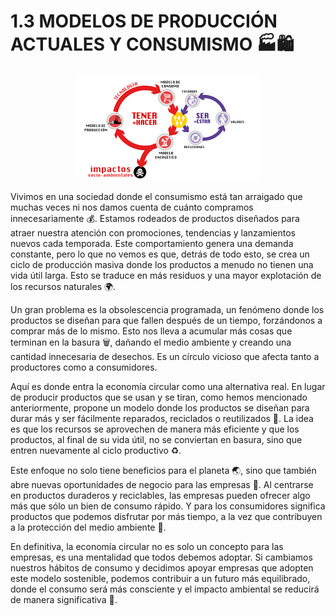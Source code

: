 # 1.3 MODELOS DE PRODUCCIÓN ACTUALES Y CONSUMISMO 🏭🛍️

<p align="center">
  <img src="/img/consumo.png" alt="![consumo](/img/consumo.png)" />
</p>  

Vivimos en una sociedad donde el consumismo está tan arraigado que muchas veces ni nos damos cuenta de cuánto compramos innecesariamente 💰. Estamos rodeados de productos diseñados para atraer nuestra atención con promociones, tendencias y lanzamientos nuevos cada temporada. Este comportamiento genera una demanda constante, pero lo que no vemos es que, detrás de todo esto, se crea un ciclo de producción masiva donde los productos a menudo no tienen una vida útil larga. Esto se traduce en más residuos y una mayor explotación de los recursos naturales 🌍.

Un gran problema es la obsolescencia programada, un fenómeno donde los productos se diseñan para que fallen después de un tiempo, forzándonos a comprar más de lo mismo. Esto nos lleva a acumular más cosas que terminan en la basura 🗑️, dañando el medio ambiente y creando una cantidad innecesaria de desechos. Es un círculo vicioso que afecta tanto a productores como a consumidores.

Aquí es donde entra la economía circular como una alternativa real. En lugar de producir productos que se usan y se tiran, como hemos mencionado anteriormente, propone un modelo donde los productos se diseñan para durar más y ser fácilmente reparados, reciclados o reutilizados 🔄. La idea es que los recursos se aprovechen de manera más eficiente y que los productos, al final de su vida útil, no se conviertan en basura, sino que entren nuevamente al ciclo productivo ♻️.

Este enfoque no solo tiene beneficios para el planeta 🌏, sino que también abre nuevas oportunidades de negocio para las empresas 🌟. Al centrarse en productos duraderos y reciclables, las empresas pueden ofrecer algo más que sólo un bien de consumo rápido. Y para los consumidores significa productos que podemos disfrutar por más tiempo, a la vez que contribuyen a la protección del medio ambiente 🌱.

En definitiva, la economía circular no es solo un concepto para las empresas, es una mentalidad que todos debemos adoptar. Si cambiamos nuestros hábitos de consumo y decidimos apoyar empresas que adopten este modelo sostenible, podemos contribuir a un futuro más equilibrado, donde el consumo será más consciente y el impacto ambiental se reducirá de manera significativa 🌟.
